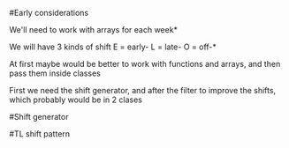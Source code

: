 #Early considerations

We'll need to work with arrays for each week*

We will have 3 kinds of shift
  E = early-
  L = late-
  O = off-*

At first maybe would be better to work with functions and arrays, and then pass them inside classes

First we need the shift generator, and after the filter to improve the shifts, which probably would be in 2 clases


#Shift generator

#TL shift pattern
